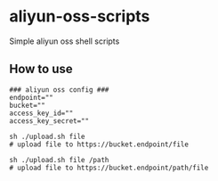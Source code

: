 # aliyun-oss-scripts
Simple aliyun oss shell scripts


## How to use

```shell
### aliyun oss config ###
endpoint=""
bucket=""
access_key_id=""
access_key_secret=""
```

```shell
sh ./upload.sh file
# upload file to https://bucket.endpoint/file

sh ./upload.sh file /path
# upload file to https://bucket.endpoint/path/file
```
